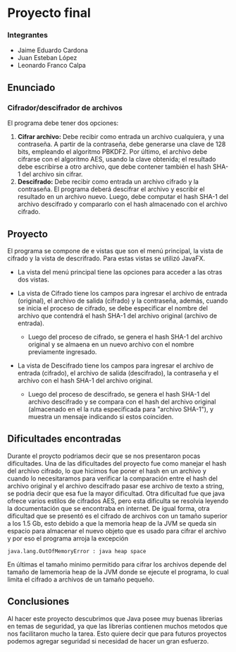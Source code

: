 # Proyecto final

### Integrantes
* Jaime Eduardo Cardona
* Juan Esteban López
* Leonardo Franco Calpa

## Enunciado
### Cifrador/descifrador de archivos
El programa debe tener dos opciones: 
1. **Cifrar archivo:** Debe recibir como entrada un archivo cualquiera, y una contraseña. A partir de la contraseña, debe generarse una clave de 128 bits, empleando el algoritmo PBKDF2. Por último, el archivo debe cifrarse con el algoritmo AES, usando la clave obtenida; el resultado debe escribirse a otro archivo, que debe contener también el hash SHA-1 del archivo sin cifrar. 
2. **Descifrado:** Debe recibir como entrada un archivo cifrado y la contraseña. El programa deberá descifrar el archivo y escribir el resultado en un archivo nuevo. Luego, debe computar el hash SHA-1 del archivo descifrado y compararlo con el hash almacenado con el archivo cifrado.

## Proyecto
El programa se compone de e vistas que son el menú principal, la vista de cifrado y la vista de descrifrado. Para estas vistas se utilizó JavaFX.
* La vista del menú principal tiene las opciones para acceder a las otras dos vistas.

* La vista de Cifrado tiene los campos para ingresar el archivo de entrada (original), el archivo de salida (cifrado) y la contraseña, además, cuando se inicia el proceso de cifrado, se debe especificar el nombre del archivo que contendrá el hash SHA-1 del archivo original (archivo de entrada).
    * Luego del proceso de cifrado, se genera el hash SHA-1 del archivo original y se almaena en un nuevo archivo con el nombre previamente ingresado.

* La vista de Descifrado tiene los campos para ingresar el archivo de entrada (cifrado), el archivo de salida (descifrado), la contraseña y el archivo con el hash SHA-1 del archivo original.
    * Luego del proceso de descifrado, se genera el hash SHA-1 del archivo descifrado y se compara con el hash del archivo original (almacenado en el la ruta especificada para \"archivo SHA-1\"), y muestra un mensaje indicando si estos coinciden.



## Dificultades encontradas
Durante el proycto podriamos decir que se nos presentaron pocas dificultades. Una de las dificultades del proyecto fue como manejar el hash del archivo cifrado, lo que hicimos fue poner el hash en un archivo y cuando lo necesitaramos para verificar la comparación entre el hash del archivo original y el archivo descifrado pasar ese archivo de texto a string, se podria decir que esa fue la mayor dificultad. Otra dificultad fue que java ofrece varios estilos de cifrados AES, pero esta dificulta se resolvia leyendo la documentación que se encontraba en internet.
De igual forma, otra dificultad que se presentó es el cifrado de archivos con un tamaño superior a los 1.5 Gb, esto debido a que la memoria heap de la JVM se queda sin espacio para almacenar el nuevo objeto que es usado para cifrar el archivo y por eso el programa arroja la excepción 
``` shell
java.lang.OutOfMemoryError : java heap space
```
En últimas el tamaño minimo permitido para cifrar los archivos depende del tamaño de lamemoria heap de la JVM donde se ejecute el programa, lo cual limita el cifrado a archivos de un tamaño pequeño.


## Conclusiones
Al hacer este proyecto descubrimos que Java posee muy buenas librerias en temas de seguridad, ya que las librerias contienen muchos metodos que nos facilitaron mucho la tarea. Esto quiere decir que para futuros proyectos podemos agregar seguridad si necesidad de hacer un gran esfuerzo.


